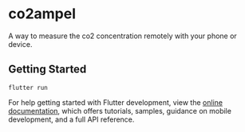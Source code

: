 # co2ampel

A way to measure the co2 concentration remotely with your phone or device.

## Getting Started

```
flutter run
```

For help getting started with Flutter development, view the
[online documentation](https://docs.flutter.dev/), which offers tutorials,
samples, guidance on mobile development, and a full API reference.
